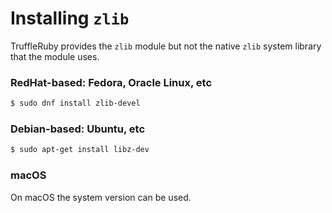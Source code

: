 # Installing `zlib`

TruffleRuby provides the `zlib` module but not the native `zlib` system
library that the module uses.

### RedHat-based: Fedora, Oracle Linux, etc

```bash
$ sudo dnf install zlib-devel
```

### Debian-based: Ubuntu, etc

```bash
$ sudo apt-get install libz-dev
```

### macOS

On macOS the system version can be used.
